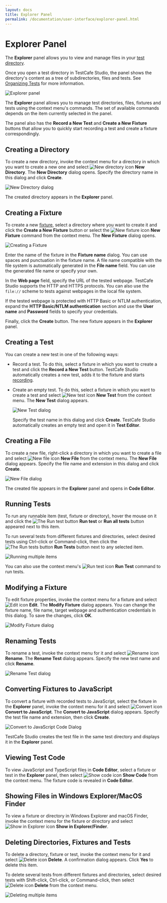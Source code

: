 ```yaml
---
layout: docs
title: Explorer Panel
permalink: /documentation/user-interface/explorer-panel.html
---
```

# Explorer Panel

The **Explorer** panel allows you to view and manage files in your [test directory](../working-with-testcafe-studio/organizing-tests.md#test-directory).

Once you open a test directory in TestCafe Studio, the panel shows the directory's content as a tree of subdirectories, files and tests. See [Organizing Tests](../working-with-testcafe-studio/organizing-tests.md) for more information.

![Explorer panel](../../images/working-with-testcafe-studio/explorer-panel.png)

The **Explorer** panel allows you to manage test directories, files, fixtures and tests using the context menu's commands. The set of available commands depends on the item currently selected in the panel.

The panel also has the **Record a New Test** and **Create a New Fixture** buttons that allow you to quickly start recording a test and create a fixture correspondingly.

## Creating a Directory

To create a new directory, invoke the context menu for a directory in which you want to create a new one and select ![New directory icon](../../images/user-interface/context-menu/new-directory.png) **New Directory**. The **New Directory** dialog opens. Specify the directory name in this dialog and click **Create**.

![New Directory dialog](../../images/user-interface/dialogs/new-directory-dialog.png)

The created directory appears in the **Explorer** panel.

## Creating a Fixture

To create a new [fixture](../working-with-testcafe-studio/recording-tests.md#creating-fixtures), select a directory where you want to create it and click the  **Create a New Fixture** button or select the ![New fixture icon](../../images/user-interface/context-menu/new-fixture.png) **New Fixture** command from the context menu. The **New Fixture** dialog opens.

![Creating a Fixture](../../images/user-interface/dialogs/new-fixture-dialog.png)

Enter the name of the fixture in the **Fixture name** dialog. You can use spaces and punctuation in the fixture name. A file name compatible with the file system is automatically generated in the **File name** field. You can use the generated file name or specify your own.

In the **Web page** field, specify the URL of the tested webpage. TestCafe Studio supports the HTTP and HTTPS protocols. You can also use the `file://` scheme to tests against webpages in the local file system.

If the tested webpage is protected with HTTP Basic or NTLM authentication, expand the **HTTP Basic/NTLM authentication** section and use the **User name** and **Password** fields to specify your credentials.

Finally, click the **Create** button. The new fixture appears in the **Explorer** panel.

## Creating a Test

You can create a new test in one of the following ways:

* Record a test. To do this, select a fixture in which you want to create a test and click the **Record a New Test** button. TestCafe Studio automatically creates a new test, adds it to the fixture and starts [recording](../working-with-testcafe-studio/recording-tests/README.md).

* Create an empty test. To do this, select a fixture in which you want to create a test and select ![New test icon](../../images/user-interface/context-menu/new-test.png) **New Test** from the context menu. The **New Test** dialog appears.

    ![New Test dialog](../../images/user-interface/dialogs/new-test-dialog.png)

    Specify the test name in this dialog and click **Create**. TestCafe Studio automatically creates an empty test and open it in **Test Editor**.

## Creating a File

To create a new file, right-click a directory in which you want to create a file and select ![New file icon](../../images/user-interface/context-menu/new-file.png) **New File** from the context menu. The **New File** dialog appears. Specify the file name and extension in this dialog and click **Create**.

![New File dialog](../../images/user-interface/dialogs/new-file-dialog.png)

The created file appears in the **Explorer** panel and opens in **Code Editor**.

## Running Tests

To run any runnable item (test, fixture or directory), hover the mouse on it and click the ![The Run test button](../../images/user-interface/context-menu/run-tests.png) **Run test** or **Run all tests** button appeared next to this item.

To run several tests from different fixtures and directories, select desired tests using Ctrl-click or Command-click, then click the ![The Run tests button](../../images/user-interface/context-menu/run-tests.png) **Run Tests** button next to any selected item.

![Running multiple items](../../images/user-interface/running-multiple-items.png)

You can also use the context menu's ![Run test icon](../../images/user-interface/context-menu/run-tests.png) **Run Test** command to run tests.

## Modifying a Fixture

To edit fixture properties, invoke the context menu for a fixture and select ![Edit icon](../../images/user-interface/context-menu/fixture-modify.png) **Edit**. The **Modify Fixture** dialog appears. You can change the fixture name, file name, target webpage and authentication credentials in this dialog. To save the changes, click **OK**.

![Modify Fixture dialog](../../images/user-interface/dialogs/modify-fixture-dialog.png)

## Renaming Tests

To rename a test, invoke the context menu for it and select ![Rename icon](../../images/user-interface/context-menu/rename.png) **Rename**. The **Rename Test** dialog appears. Specify the new test name and click **Rename**.

![Rename Test dialog](../../images/user-interface/dialogs/rename-test-dialog.png)

## Converting Fixtures to JavaScript

To convert a fixture with recorded tests to JavaScript, select the fixture in the **Explorer** panel, invoke the context menu for it and select ![Convert icon](../../images/user-interface/context-menu/convert.png) **Convert to JavaScript**. The **Convert to JavaScript** dialog appears. Specify the test file name and extension, then click **Create**.

![Convert to JavaScript Code Dialog](../../images//user-interface/dialogs/convert-dialog.png)

TestCafe Studio creates the test file in the same test directory and displays it in the **Explorer** panel.

## Viewing Test Code

To view JavaScript and TypeScript files in **Code Editor**, select a fixture or test in the **Explorer** panel, then select ![Show code icon](../../images/user-interface/context-menu/show-code.png) **Show Code** from the context menu. The fixture code is revealed in **Code Editor**.

## Showing Files in Windows Explorer/MacOS Finder

To view a fixture or directory in Windows Explorer and macOS Finder, invoke the context menu for the fixture or directory and select ![Show in Explorer icon](../../images/user-interface/context-menu/show-in-explorer.png) **Show in Explorer/Finder**.

## Deleting Directories, Fixtures and Tests

To delete a directory, fixture or test, invoke the context menu for it and select ![Delete icon](../../images/user-interface/context-menu/delete.png) **Delete**. A confirmation dialog appears. Click **Yes** to delete this item.

To delete several tests from different fixtures and directories, select desired tests with Shift-click, Ctrl-click, or Command-click, then select ![Delete icon](../../images/user-interface/context-menu/delete.png) **Delete** from the context menu.

![Deleting multiple items](../../images//user-interface/deleting-multiple-items.png)